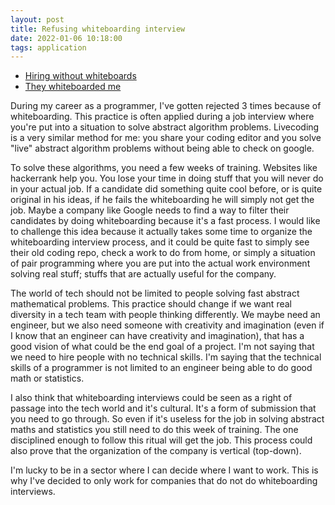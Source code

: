 ```yaml
---
layout: post
title: Refusing whiteboarding interview
date: 2022-01-06 10:18:00
tags: application
---
```


- [Hiring without whiteboards](https://github.com/poteto/hiring-without-whiteboards)
- [They whiteboarded me](http://they.whiteboarded.me/)

During my career as a programmer, I've gotten rejected 3 times because of whiteboarding. This practice is often applied during a job interview where you're put into a situation to solve abstract algorithm problems. Livecoding is a very similar method for me: you share your coding editor and you solve "live" abstract algorithm problems without being able to check on google.
 
To solve these algorithms, you need a few weeks of training. Websites like hackerrank help you. You lose your time in doing stuff that you will never do in your actual job. If a candidate did something quite cool before, or is quite original in his ideas, if he fails the whiteboarding he will simply not get the job. Maybe a company like Google needs to find a way to filter their candidates by doing whiteboarding because it's a fast process. I would like to challenge this idea because it actually takes some time to organize the whiteboarding interview process, and it could be quite fast to simply see their old coding repo, check a work to do from home, or simply a situation of pair programming where you are put into the actual work environment solving real stuff; stuffs that are actually useful for the company.
 
The world of tech should not be limited to people solving fast abstract mathematical problems. This practice should change if we want real diversity in a tech team with people thinking differently. We maybe need an engineer, but we also need someone with creativity and imagination (even if I know that an engineer can have creativity and imagination), that has a good vision of what could be the end goal of a project. I'm not saying that we need to hire people with no technical skills. I'm saying that the technical skills of a programmer is not limited to an engineer being able to do good math or statistics.
 
I also think that whiteboarding interviews could be seen as a right of passage into the tech world and it's cultural. It's a form of submission that you need to go through. So even if it's useless for the job in solving abstract maths and statistics you still need to do this week of training. The one disciplined enough to follow this ritual will get the job. This process could also prove that the organization of the company is vertical (top-down).
 
I'm lucky to be in a sector where I can decide where I want to work. This is why I've decided to only work for companies that do not do whiteboarding interviews.


